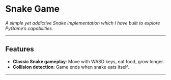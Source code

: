 
# Snake Game

*A simple yet addictive Snake implementation which I have built to explore PyGame’s capabilities.*  

---

##  Features  
- **Classic Snake gameplay**: Move with WASD keys, eat food, grow longer.  
- **Collision detection**: Game ends when snake eats itself.      

---
